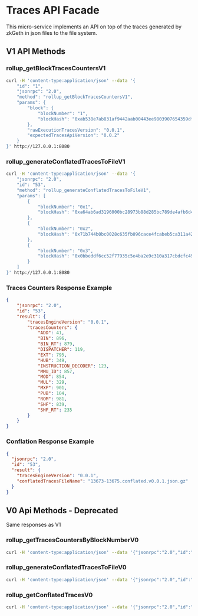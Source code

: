 # Traces API Facade
This micro-service implements an API on top of the traces generated by zkGeth in json files to the file system.

## V1 API Methods
### rollup_getBlockTracesCountersV1
```bash
curl -H 'content-type:application/json' --data '{
    "id": "1",
    "jsonrpc": "2.0",
    "method": "rollup_getBlockTracesCountersV1",
    "params": {
        "block": {
            "blockNumber": "1",
            "blockHash": "0xab538e7ab831af9442aab00443ee9803907654359dfcdfe1755f1a98fb87eafd"
        },
        "rawExecutionTracesVersion": "0.0.1",
        "expectedTracesApiVersion": "0.0.2"
    }
}' http://127.0.0.1:8080
```


### rollup_generateConflatedTracesToFileV1
```bash
curl -H 'content-type:application/json' --data '{
    "jsonrpc": "2.0",
    "id": "53",
    "method": "rollup_generateConflatedTracesToFileV1",
    "params": [
        {
            "blockNumber": "0x1",
            "blockHash": "0xa64ab6ad3196000bc28973b88d285bc789de4afb6d4541b3d894b3293e745035"
        },
        {
            "blockNumber": "0x2",
            "blockHash": "0x71b744b0bc0028c635fb096cace4fcabeb5ca311a42915e4707d9d549b132182"
        },
        {
            "blockNumber": "0x3",
            "blockHash": "0x0bbeddf6cc52f77935c5e4ba2e9c310a317cbdcfc4965e5defc6310912e0e8d2"
        }
    ]
}' http://127.0.0.1:8080
```


### Traces Counters Response Example
```json
{
    "jsonrpc": "2.0",
    "id": "53",
    "result": {
        "tracesEngineVersion": "0.0.1",
        "tracesCounters": {
            "ADD": 41,
            "BIN": 896,
            "BIN_RT": 879,
            "DISPATCHER": 119,
            "EXT": 795,
            "HUB": 349,
            "INSTRUCTION_DECODER": 123,
            "MMU_ID": 857,
            "MOD": 854,
            "MUL": 329,
            "MXP": 901,
            "PUB": 104,
            "ROM": 981,
            "SHF": 839,
            "SHF_RT": 235
        }
    }
}
```

### Conflation Response Example
```json
{
  "jsonrpc": "2.0",
  "id": "53",
  "result": {
    "tracesEngineVersion": "0.0.1",
    "conflatedTracesFileName": "13673-13675.conflated.v0.0.1.json.gz"
  }
}
```

## V0 Api Methods - Deprecated
Same responses as V1

### rollup_getTracesCountersByBlockNumberV0
```bash
curl -H 'content-type:application/json' --data '{"jsonrpc":"2.0","id":"53","method":"rollup_getTracesCountersByBlockNumberV0","params":["0xDF1"]}' http://127.0.0.1:8080
```

### rollup_generateConflatedTracesToFileV0
```bash
curl -H 'content-type:application/json' --data '{"jsonrpc":"2.0","id":"53","method":"rollup_generateConflatedTracesToFileV0","params":["0xDF1", "0xDF3"]}' http://127.0.0.1:8080/
```

### rollup_getConflatedTracesV0
```bash
curl -H 'content-type:application/json' --data '{"jsonrpc":"2.0","id":"53","method":"rollup_generateConflatedTracesToFileV0","params":["3569", "356B"]}' http://127.0.0.1:8080/
```
